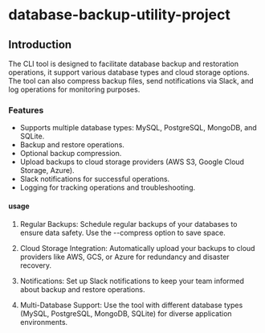 # database-backup-utility-project
## Introduction
The CLI tool is designed to facilitate database backup and restoration operations, it support various database types and cloud storage options. The tool can also compress backup files, send notifications via Slack, and log operations for monitoring purposes.

### Features 
*  Supports multiple database types: MySQL, PostgreSQL, MongoDB, and SQLite.
* Backup and restore operations.
* Optional backup compression.
* Upload backups to cloud storage providers (AWS S3, Google Cloud Storage, Azure).
* Slack notifications for successful operations.
* Logging for tracking operations and troubleshooting.

#### usage 
1) Regular Backups: Schedule regular backups of your databases to ensure data safety. Use the --compress option to save space.

2) Cloud Storage Integration: Automatically upload your backups to cloud providers like AWS, GCS, or Azure for redundancy and disaster recovery.

3) Notifications: Set up Slack notifications to keep your team informed about backup and restore operations.

4) Multi-Database Support: Use the tool with different database types (MySQL, PostgreSQL, MongoDB, SQLite) for diverse application environments.
